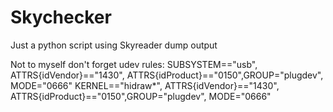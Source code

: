 Skychecker
=========

Just a python script using Skyreader dump output 

Not to myself don't forget udev rules:
SUBSYSTEM=="usb", ATTRS{idVendor}=="1430", ATTRS{idProduct}=="0150",GROUP="plugdev", MODE="0666"
KERNEL=="hidraw*", ATTRS{idVendor}=="1430", ATTRS{idProduct}=="0150",GROUP="plugdev", MODE="0666" 
